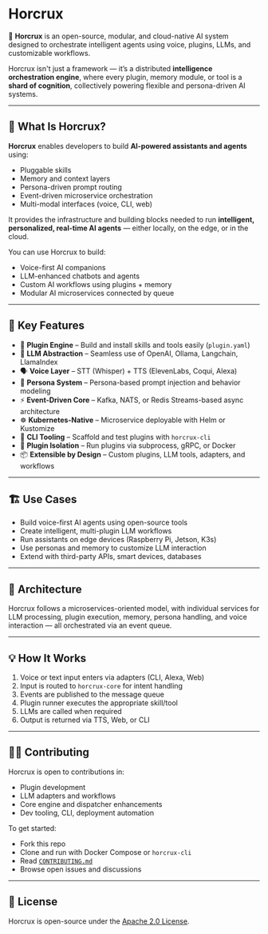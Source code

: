 # Horcrux

🧠 **Horcrux** is an open-source, modular, and cloud-native AI system designed to orchestrate intelligent agents using voice, plugins, LLMs, and customizable workflows.

Horcrux isn't just a framework — it’s a distributed **intelligence orchestration engine**, where every plugin, memory module, or tool is a **shard of cognition**, collectively powering flexible and persona-driven AI systems.

---

## 🔧 What Is Horcrux?

**Horcrux** enables developers to build **AI-powered assistants and agents** using:
- Pluggable skills
- Memory and context layers
- Persona-driven prompt routing
- Event-driven microservice orchestration
- Multi-modal interfaces (voice, CLI, web)

It provides the infrastructure and building blocks needed to run **intelligent, personalized, real-time AI agents** — either locally, on the edge, or in the cloud.

You can use Horcrux to build:
- Voice-first AI companions
- LLM-enhanced chatbots and agents
- Custom AI workflows using plugins + memory
- Modular AI microservices connected by queue

---

## 🧩 Key Features

- 🔌 **Plugin Engine** – Build and install skills and tools easily (`plugin.yaml`)
- 🧠 **LLM Abstraction** – Seamless use of OpenAI, Ollama, Langchain, LlamaIndex
- 🗣️ **Voice Layer** – STT (Whisper) + TTS (ElevenLabs, Coqui, Alexa)
- 🧬 **Persona System** – Persona-based prompt injection and behavior modeling
- ⚡ **Event-Driven Core** – Kafka, NATS, or Redis Streams-based async architecture
- ☸️ **Kubernetes-Native** – Microservice deployable with Helm or Kustomize
- 🔧 **CLI Tooling** – Scaffold and test plugins with `horcrux-cli`
- 🧪 **Plugin Isolation** – Run plugins via subprocess, gRPC, or Docker
- 📦 **Extensible by Design** – Custom plugins, LLM tools, adapters, and workflows

---

## 🏗️ Use Cases

- Build voice-first AI agents using open-source tools
- Create intelligent, multi-plugin LLM workflows
- Run assistants on edge devices (Raspberry Pi, Jetson, K3s)
- Use personas and memory to customize LLM interaction
- Extend with third-party APIs, smart devices, databases

---

## 📂 Architecture
<!-- 
See [`docs/architecture.md`](./docs/architecture.md) or [`diagrams/architecture.png`](./diagrams/architecture.png)

![Architecture Diagram](./diagrams/architecture.png) -->

Horcrux follows a microservices-oriented model, with individual services for LLM processing, plugin execution, memory, persona handling, and voice interaction — all orchestrated via an event queue.

---
<!-- 
## 📖 Documentation

| Page | Description |
|------|-------------|
| [System Design](docs/system-design.md) | How Horcrux works internally |
| [Architecture](docs/architecture.md) | Infra, services, deployment options |
| [Plugin Spec](docs/plugin-spec.md) | How to build and register a plugin |
| [Personas](docs/personas.md) | Customizing behavior and tone |
| [Roadmap](docs/roadmap.md) | Upcoming milestones and direction |
| [CLI Usage](docs/cli.md) | Managing the system with `horcrux-cli` |

--- -->

## 💡 How It Works

1. Voice or text input enters via adapters (CLI, Alexa, Web)
2. Input is routed to `horcrux-core` for intent handling
3. Events are published to the message queue
4. Plugin runner executes the appropriate skill/tool
5. LLMs are called when required
6. Output is returned via TTS, Web, or CLI

---

## 🧑‍💻 Contributing

Horcrux is open to contributions in:
- Plugin development
- LLM adapters and workflows
- Core engine and dispatcher enhancements
- Dev tooling, CLI, deployment automation

To get started:
- Fork this repo
- Clone and run with Docker Compose or `horcrux-cli`
- Read [`CONTRIBUTING.md`](./CONTRIBUTING.md)
- Browse open issues and discussions

---

<!-- ## 📦 Repositories in the Ecosystem

| Repo | Description |
|------|-------------|
| [`horcrux`](https://github.com/horcrux-framework/horcrux) | Core engine, orchestrator, dispatcher |
| [`horcrux-cli`](https://github.com/horcrux-framework/horcrux-cli) | Command-line tooling for dev & deploy |
| [`horcrux-plugins`](https://github.com/horcrux-framework/horcrux-plugins) | Official plugin collection (weather, jokes, system) |
| [`horcrux-llm`](https://github.com/horcrux-framework/horcrux-llm) | LLM engine & prompt formatter |
| [`horcrux-voice`](https://github.com/horcrux-framework/horcrux-voice) | Whisper + TTS integration |
| [`horcrux-deploy`](https://github.com/horcrux-framework/horcrux-deploy) | Docker + Kubernetes deployment |
| [`horcrux-docs`](https://github.com/horcrux-framework/horcrux-docs) | Documentation site and guidebooks |

--- -->

## 📜 License

Horcrux is open-source under the [Apache 2.0 License](./LICENSE).

<!-- ---

## 🌍 Join the Community

- 💬 [Discussions](https://github.com/horcrux-framework/horcrux/discussions)
- 🗺️ [Roadmap](docs/roadmap.md)
- 🧪 [Contribute a Plugin](docs/plugin-spec.md) -->
